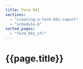 ```yaml
---
title: Form 941
sections:
  - "creating-a-form-941-report"
  - "schedule-b"
sorted_pages:
  - "form_941_sfr"
---
```

# {{page.title}}
